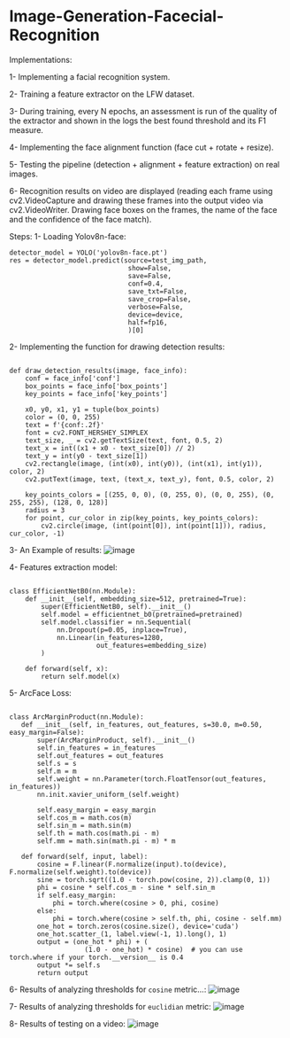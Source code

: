# Image-Generation-Facecial-Recognition
Implementations:

1- Implementing a facial recognition system.

2- Training a feature extractor on the LFW dataset.

3- During training, every N epochs, an assessment is run of the quality of the extractor and shown in the logs the best found threshold and its F1 measure.

4- Implementing the face alignment function (face cut + rotate + resize).

5- Testing the pipeline (detection + alignment + feature extraction) on real images.

6- Recognition results on video are displayed (reading each frame using cv2.VideoCapture and drawing these frames into the output video via cv2.VideoWriter. Drawing face boxes on the frames, the name of the face and the confidence of the face match).

Steps:
1- Loading Yolov8n-face:
~~~
detector_model = YOLO('yolov8n-face.pt')
res = detector_model.predict(source=test_img_path,
                              show=False,
                              save=False,
                              conf=0.4,
                              save_txt=False,
                              save_crop=False,
                              verbose=False,
                              device=device,
                              half=fp16,
                              )[0]
~~~
2- Implementing the function for drawing detection results:
~~~

def draw_detection_results(image, face_info):
    conf = face_info['conf']
    box_points = face_info['box_points']
    key_points = face_info['key_points']

    x0, y0, x1, y1 = tuple(box_points)
    color = (0, 0, 255)
    text = f'{conf:.2f}'
    font = cv2.FONT_HERSHEY_SIMPLEX
    text_size, _ = cv2.getTextSize(text, font, 0.5, 2)
    text_x = int((x1 + x0 - text_size[0]) // 2)
    text_y = int(y0 - text_size[1])
    cv2.rectangle(image, (int(x0), int(y0)), (int(x1), int(y1)), color, 2)
    cv2.putText(image, text, (text_x, text_y), font, 0.5, color, 2)

    key_points_colors = [(255, 0, 0), (0, 255, 0), (0, 0, 255), (0, 255, 255), (128, 0, 128)]
    radius = 3
    for point, cur_color in zip(key_points, key_points_colors):
        cv2.circle(image, (int(point[0]), int(point[1])), radius, cur_color, -1)
~~~

3- An Example of results:
![image](https://github.com/ghfranj/Image-Generation-Facecial-Recognition/assets/98123238/fae04fb6-a1f6-43ab-ade6-f69d6855eb88)

4- Features extraction model:
~~~

class EfficientNetB0(nn.Module):
    def __init__(self, embedding_size=512, pretrained=True):
        super(EfficientNetB0, self).__init__()
        self.model = efficientnet_b0(pretrained=pretrained)
        self.model.classifier = nn.Sequential(
            nn.Dropout(p=0.05, inplace=True),
            nn.Linear(in_features=1280,
                      out_features=embedding_size)
        )

    def forward(self, x):
        return self.model(x)
~~~
 5- ArcFace Loss:
 ~~~

class ArcMarginProduct(nn.Module):
    def __init__(self, in_features, out_features, s=30.0, m=0.50, easy_margin=False):
        super(ArcMarginProduct, self).__init__()
        self.in_features = in_features
        self.out_features = out_features
        self.s = s
        self.m = m
        self.weight = nn.Parameter(torch.FloatTensor(out_features, in_features))
        nn.init.xavier_uniform_(self.weight)

        self.easy_margin = easy_margin
        self.cos_m = math.cos(m)
        self.sin_m = math.sin(m)
        self.th = math.cos(math.pi - m)
        self.mm = math.sin(math.pi - m) * m

    def forward(self, input, label):
        cosine = F.linear(F.normalize(input).to(device), F.normalize(self.weight).to(device))
        sine = torch.sqrt((1.0 - torch.pow(cosine, 2)).clamp(0, 1))
        phi = cosine * self.cos_m - sine * self.sin_m
        if self.easy_margin:
            phi = torch.where(cosine > 0, phi, cosine)
        else:
            phi = torch.where(cosine > self.th, phi, cosine - self.mm)
        one_hot = torch.zeros(cosine.size(), device='cuda')
        one_hot.scatter_(1, label.view(-1, 1).long(), 1)
        output = (one_hot * phi) + (
                    (1.0 - one_hot) * cosine)  # you can use torch.where if your torch.__version__ is 0.4
        output *= self.s
        return output
~~~
6- Results of analyzing thresholds for `cosine` metric...:
![image](https://github.com/ghfranj/Image-Generation-Facecial-Recognition/assets/98123238/3914e8cd-79e5-4ced-bee3-b3ac8c0c6fcf)

7- Results of analyzing thresholds for `euclidian` metric:
![image](https://github.com/ghfranj/Image-Generation-Facecial-Recognition/assets/98123238/92f056d7-12ee-491f-9a13-ced8a3541008)

8- Results of testing on a video:
![image](https://github.com/ghfranj/Image-Generation-Facecial-Recognition/assets/98123238/9d67436b-73e1-44fb-b63f-48da17d762f1)
